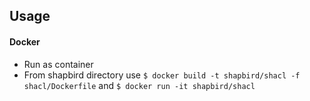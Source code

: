## Usage

#### Docker

* Run as container
* From shapbird directory use ``` $ docker build -t shapbird/shacl -f shacl/Dockerfile ``` and ``` $ docker run -it shapbird/shacl ```

